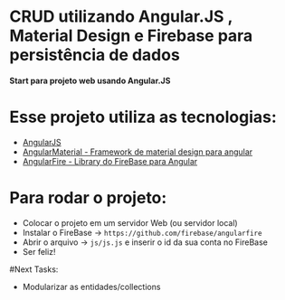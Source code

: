 # CRUD utilizando Angular.JS , Material Design e Firebase para persistência de dados



#### Start para projeto web usando Angular.JS


# Esse projeto utiliza as tecnologias:
- [AngularJS](http://angularjs.org/)
- [AngularMaterial - Framework de material design para angular](https://material.angularjs.org/latest/#/)
- [AngularFire - Library do FireBase para Angular ](https://www.firebase.com/docs/web/libraries/angular/)


# Para rodar o projeto:

- Colocar o projeto em um servidor Web (ou servidor local)
- Instalar o FireBase -> ` https://github.com/firebase/angularfire `
- Abrir o arquivo -> `js/js.js` e inserir o id da sua conta no FireBase
- Ser feliz!


#Next Tasks:
- Modularizar as entidades/collections
